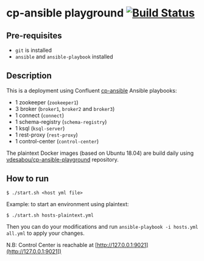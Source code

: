 # cp-ansible playground [![Build Status](https://travis-ci.com/vdesabou/cp-ansible-playground.svg?branch=master)](https://travis-ci.com/vdesabou/cp-ansible-playground)

## Pre-requisites

* `git` is installed
* `ansible` and `ansible-playbook` installed

## Description

This is a deployment using Confluent [cp-ansible](https://docs.confluent.io/current/installation/installing_cp/cp-ansible.html) Ansible playbooks:

* 1 zookeeper (`zookeeper1`)
* 3 broker (`broker1`, `broker2` and `broker3`)
* 1 connect (`connect`)
* 1 schema-registry (`schema-registry`)
* 1 ksql (`ksql-server`)
* 1 rest-proxy (`rest-proxy`)
* 1 control-center (`control-center`)

The plaintext Docker images (based on Ubuntu 18.04) are build daily using [vdesabou/cp-ansible-playground](https://github.com/vdesabou/cp-ansible-playground) repository.

## How to run

```
$ ./start.sh <host yml file>
```

Example: to start an environment using plaintext:

```
$ ./start.sh hosts-plaintext.yml
```

Then you can do your modifications and run `ansible-playbook -i hosts.yml all.yml` to apply your changes.

N.B: Control Center is reachable at [http://127.0.0.1:9021](http://127.0.0.1:9021])